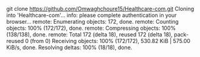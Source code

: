  git clone https://github.com/Omwaghchoure15/Healthcare-com.git
Cloning into 'Healthcare-com'...
info: please complete authentication in your browser...
remote: Enumerating objects: 172, done.
remote: Counting objects: 100% (172/172), done.
remote: Compressing objects: 100% (138/138), done.
remote: Total 172 (delta 18), reused 172 (delta 18), pack-reused 0 (from 0)
Receiving objects: 100% (172/172), 530.82 KiB | 575.00 KiB/s, done.
Resolving deltas: 100% (18/18), done.
